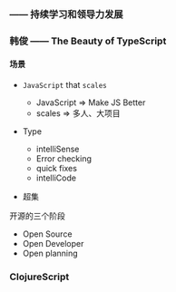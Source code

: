 ###  —— 持续学习和领导力发展

### 韩俊 —— The Beauty of TypeScript

#### 场景

* `JavaScript` that `scales`
  * JavaScript => Make JS Better
  * scales => 多人、大项目

* Type
  * intelliSense
  * Error checking
  * quick fixes
  * intelliCode
* 超集

开源的三个阶段

* Open Source
* Open Developer
* Open planning

### ClojureScript
